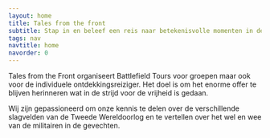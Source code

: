 ```yaml
---
layout: home
title: Tales from the front
subtitle: Stap in en beleef een reis naar betekenisvolle momenten in de geschiedenis op één van onze Battlefield Tours. Ontdek en gedenk de strijd die nodig was voor onze vrijheid…
tags: nav
navtitle: home
navorder: 0
---
```


Tales from the Front organiseert  Battlefield Tours voor groepen maar ook voor de individuele ontdekkingsreiziger. Het doel is om het enorme offer te blijven herinneren wat in de strijd voor de vrijheid is gedaan.

Wij zijn gepassioneerd om onze kennis te delen over de verschillende slagvelden van de Tweede Wereldoorlog en te vertellen over het wel en wee van de militairen in de gevechten.
